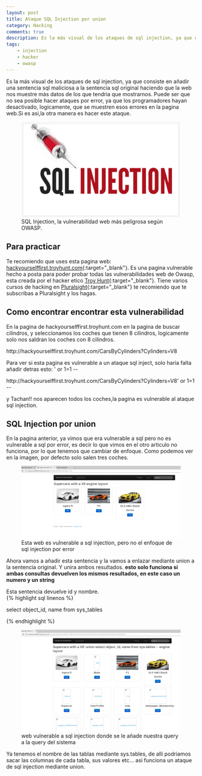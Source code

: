 ```yaml
---
layout: post
title: Ataque SQL Injection por union
category: Hacking
comments: true
description: Es la más visual de los ataques de sql injection, ya que consiste en añadir una sentencia sql maliciosa a la sentencia sql original haciendo que la web nos muestre más datos de los que tendria que mostrarnos.
tags:
    - injection
    - hacker
    - owasp
---
```


Es la más visual de los ataques de sql injection, ya que consiste en añadir una sentencia sql maliciosa a la sentencia sql original haciendo que la web nos muestre más datos de los que tendria que mostrarnos.
Puede ser que no sea posible hacer ataques por error, ya que los programadores hayan desactivado, logicamente, que se muestren esos errores en la pagina web.Si es asi,la otra manera es hacer este ataque.

<figure>
<img alt="que es sql injection" class="img img-responsive" src="/resources/images/que-es-sql-injection/sql-injection.png"/>
<figcaption>
SQL Injection, la vulnerabilidad web más peligrosa según OWASP. 
</figcaption>
</figure>


## Para practicar

Te recomiendo que uses esta pagina web: [hackyourselffirst.troyhunt.com](http://hackyourselffirst.troyhunt.com){:target="_blank"}. Es una pagina vulnerable hecho a posta para poder probar todas las vulnerabilidades web de Owasp, esta creada por el hacker etico [Troy Hunt](https://www.troyhunt.com/){:target="_blank"}. 
Tiene varios cursos de hacking en [Pluralsight](https://app.pluralsight.com/library/){:target="_blank"} te recomiendo que te subscribas a Pluralsight y los hagas.

## Como encontrar encontrar esta vulnerabilidad

En la pagina de hackyourselffirst.troyhunt.com en la pagina de buscar cilindros, y seleccionamos los coches que tienen 8 cilindros, logicamente solo nos saldran los coches con 8 cilindros.

<div class="info alert">
http://hackyourselffirst.troyhunt.com/CarsByCylinders?Cylinders=V8
</div>

Para ver si esta pagina es vulnerable a un ataque sql inject, solo haria falta añadir detras esto: ' or 1=1 --

<div class="info alert">
http://hackyourselffirst.troyhunt.com/CarsByCylinders?Cylinders=V8' or 1=1 --
</div>

y Tachan!! nos aparecen todos los coches,la pagina es vulnerable al ataque sql injection.


## SQL Injection por union

En la pagina anterior, ya vimos que era vulnerable a sql pero no es vulnerable a sql por error, es decir lo que vimos en el otro articulo no funciona, por lo que tenemos que cambiar de enfoque. Como podemos ver en la imagen, por defecto solo salen tres coches.

<figure>
<img alt="web vulnerable a sql injection" class="img img-responsive" src="/resources/images/injection-union/injection-union1.png"/>
<figcaption>
Esta web es vulnerable a sql injection, pero no el enfoque de sql injection por error
</figcaption>
</figure>

Ahora vamos a añadir esta sentencia y la vamos a enlazar mediante union a la sentencia original. Y unira ambos resultados. __esto solo funciona si ambas consultas devuelven los mismos resultados, en este caso un numero y un string__

<div class="env-header">Esta sentencia devuelve id y nombre.</div>
{% highlight sql linenos %}

select object_id, name from sys_tables

{% endhighlight %}

<figure>
<img alt="web vulnerable a sql injection donde se le añade nuestra query a la query del sistema"  class="img img-responsive" src="/resources/images/injection-union/injection-union2.png"/>
<figcaption>
web vulnerable a sql injection donde se le añade nuestra query a la query del sistema
</figcaption>
</figure>

Ya tenemos el nombre de las tablas mediante sys.tables, de alli podriamos sacar las columnas de cada tabla, sus valores etc...   asi funciona un ataque de sql injection mediante union.

